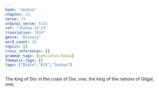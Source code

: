 ```yaml
---
book: "Joshua"
chapter: 12
verse: 23
ordinal_verse: 6154
ref: "Joshua 12:23"
translation: "KJV"
genre: "History"
word_count: 18
topics: []
cross_references: []
grammar_tags: [semicolon-heavy]
thematic_tags: []
tags: ["Bible","KJV","Joshua"]
---
```

The king of Dor in the coast of Dor, one; the king of the nations of Gilgal, one;
